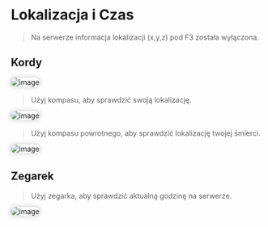 <style>
img:not(.medium-zoom-image--opened):not(.navbar-link-icon) {
    max-width: 40%;
    margin: 0 8px 4px 0;
    box-shadow: 0 0 6px 4px rgba(0, 0, 0, .1);
    border-radius: 10px;
}
</style>


# Lokalizacja i Czas

> Na serwerze informacja lokalizacji (x,y,z) pod <span class="blue">F3</span> została wyłączona.

## Kordy
![image](/pages/images/location/location_1.webp)

> Użyj <span class="blue">kompasu</span>, aby sprawdzić swoją lokalizację.

![image](/pages/images/location/location_2.webp)

> Użyj <span class="blue">kompasu powrotnego</span>, aby sprawdzić lokalizację twojej śmierci.

![image](/pages/images/location/location_3.webp)


## Zegarek
> Użyj <span class="blue">zegarka</span>, aby sprawdzić aktualną godzinę na serwerze.

![image](/pages/images/location/location_4.webp)
